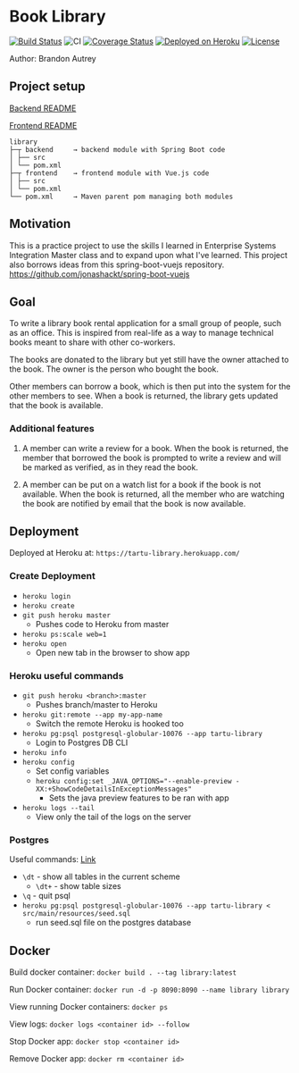 # Book Library

[![Build Status](https://travis-ci.com/bautrey37/BookLibrary.svg?branch=master)](https://travis-ci.com/bautrey37/BookLibrary)
![CI](https://github.com/bautrey37/BookLibrary/workflows/CI/badge.svg?branch=master)
[![Coverage Status](https://coveralls.io/repos/github/bautrey37/BookLibrary/badge.svg)](https://coveralls.io/github/bautrey37/BookLibrary)
[![Deployed on Heroku](https://img.shields.io/badge/heroku-deployed-blueviolet.svg?logo=heroku)](https://tartu-library.herokuapp.com/)
[![License](http://img.shields.io/:license-mit-blue.svg)](https://github.com/bautrey37/BookLibrary/blob/master/LICENSE)

Author: Brandon Autrey

## Project setup

[Backend README](backend/README.md)

[Frontend README](frontend/README.md)

```text
library
├─┬ backend     → backend module with Spring Boot code
│ ├── src
│ └── pom.xml
├─┬ frontend    → frontend module with Vue.js code
│ ├── src
│ └── pom.xml
└── pom.xml     → Maven parent pom managing both modules
```

## Motivation

This is a practice project to use the skills I learned in Enterprise Systems
Integration Master class and to expand upon what I've learned.
This project also borrows ideas from this spring-boot-vuejs repository. <https://github.com/jonashackt/spring-boot-vuejs>

## Goal

To write a library book rental application for a small group of people, such
as an office.  This is inspired from real-life as a way to manage technical
books meant to share with other co-workers.

The books are donated to the library but yet still have the owner attached to
the book. The owner is the person who bought the book.

Other members can borrow a book, which is then put into the system for the
other members to see. When a book is returned, the library gets updated
that the book is available.

### Additional features

1. A member can write a review for a book. When the book is returned, the
member that borrowed the book is prompted to write a review and will be
marked as verified, as in they read the book.

2. A member can be put on a watch list for a book if the book is not
available. When the book is returned, all the member who are watching the
book are notified by email that the book is now available.

## Deployment

Deployed at Heroku at: `https://tartu-library.herokuapp.com/`

### Create Deployment

- `heroku login`
- `heroku create`
- `git push heroku master`
  - Pushes code to Heroku from master
- `heroku ps:scale web=1`
- `heroku open`
  - Open new tab in the browser to show app

### Heroku useful commands

- `git push heroku <branch>:master`
  - Pushes branch/master to Heroku
- `heroku git:remote --app my-app-name`
  - Switch the remote Heroku is hooked too
- `heroku pg:psql postgresql-globular-10076 --app tartu-library`
  - Login to Postgres DB CLI
- `heroku info`
- `heroku config`
  - Set config variables
  - `heroku config:set _JAVA_OPTIONS="--enable-preview -XX:+ShowCodeDetailsInExceptionMessages"`
    - Sets the java preview features to be ran with app
- `heroku logs --tail`
  - View only the tail of the logs on the server

### Postgres

Useful commands:
[Link](http://www.emblocsoft.com/About/PG/Useful-PostgreSQL-commands)

- `\dt` - show all tables in the current scheme
  - `\dt+` - show table sizes
- `\q` - quit psql
- `heroku pg:psql postgresql-globular-10076 --app tartu-library < src/main/resources/seed.sql`
  - run seed.sql file on the postgres database  

## Docker

Build docker container: `docker build . --tag library:latest`

Run Docker container: `docker run -d -p 8090:8090 --name library library`

View running Docker containers: `docker ps`

View logs: `docker logs <container id> --follow`

Stop Docker app: `docker stop <container id>`

Remove Docker app: `docker rm <container id>`
